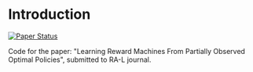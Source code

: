 # Introduction 

[![Paper Status](https://img.shields.io/badge/RA--L-Under%20Review-orange)](https://www.ieee-ras.org/publications/ra-l)

Code for the paper: "Learning Reward Machines From Partially Observed Optimal Policies", submitted to RA-L journal. 


